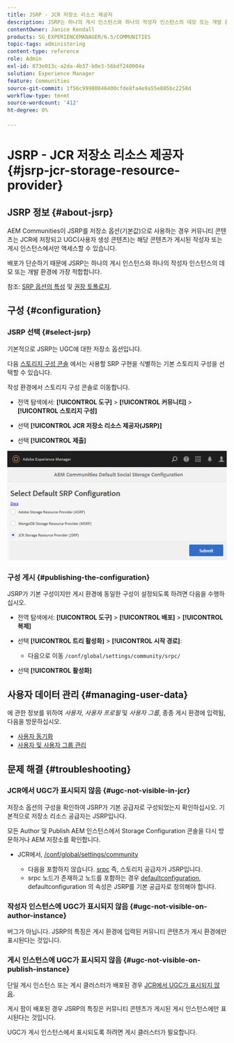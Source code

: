 ```yaml
---
title: JSRP - JCR 저장소 리소스 제공자
description: JSRP는 하나의 게시 인스턴스와 하나의 작성자 인스턴스의 데모 또는 개발 환경에 가장 적합합니다
contentOwner: Janice Kendall
products: SG_EXPERIENCEMANAGER/6.5/COMMUNITIES
topic-tags: administering
content-type: reference
role: Admin
exl-id: 873e013c-a2da-4b37-b0e3-56bdf240004a
solution: Experience Manager
feature: Communities
source-git-commit: 1f56c99980846400cfde8fa4e9a55e885bc2258d
workflow-type: tm+mt
source-wordcount: '412'
ht-degree: 0%

---
```


# JSRP - JCR 저장소 리소스 제공자 {#jsrp-jcr-storage-resource-provider}

## JSRP 정보 {#about-jsrp}

AEM Communities이 JSRP를 저장소 옵션(기본값)으로 사용하는 경우 커뮤니티 콘텐츠는 JCR에 저장되고 UGC(사용자 생성 콘텐츠)는 해당 콘텐츠가 게시된 작성자 또는 게시 인스턴스에서만 액세스할 수 있습니다.

배포가 단순하기 때문에 JSRP는 하나의 게시 인스턴스와 하나의 작성자 인스턴스의 데모 또는 개발 환경에 가장 적합합니다.

참조: [SRP 옵션의 특성](working-with-srp.md#characteristics-of-srp-options) 및 [권장 토폴로지](topologies.md).

## 구성 {#configuration}

### JSRP 선택 {#select-jsrp}

기본적으로 JSRP는 UGC에 대한 저장소 옵션입니다.

다음 [스토리지 구성 콘솔](srp-config.md) 에서는 사용할 SRP 구현을 식별하는 기본 스토리지 구성을 선택할 수 있습니다.

작성 환경에서 스토리지 구성 콘솔로 이동합니다.

* 전역 탐색에서: **[!UICONTROL 도구]** > **[!UICONTROL 커뮤니티]** > **[!UICONTROL 스토리지 구성]**

* 선택 **[!UICONTROL JCR 저장소 리소스 제공자(JSRP)]**

* 선택 **[!UICONTROL 제출]**

![jsrp-configuration](assets/jsrp-configuration.png)

### 구성 게시 {#publishing-the-configuration}

JSRP가 기본 구성이지만 게시 환경에 동일한 구성이 설정되도록 하려면 다음을 수행하십시오.

* 전역 탐색에서: **[!UICONTROL 도구]** > **[!UICONTROL 배포]** > **[!UICONTROL 복제]**
* 선택 **[!UICONTROL 트리 활성화]** > **[!UICONTROL 시작 경로]**:

   * 다음으로 이동 `/conf/global/settings/community/srpc/`

* 선택 **[!UICONTROL 활성화]**

## 사용자 데이터 관리 {#managing-user-data}

에 관한 정보를 위하여 *사용자*, *사용자 프로필* 및 *사용자 그룹*, 종종 게시 환경에 입력됨, 다음을 방문하십시오.

* [사용자 동기화](sync.md)
* [사용자 및 사용자 그룹 관리](users.md)

## 문제 해결 {#troubleshooting}

### JCR에서 UGC가 표시되지 않음 {#ugc-not-visible-in-jcr}

저장소 옵션의 구성을 확인하여 JSRP가 기본 공급자로 구성되었는지 확인하십시오. 기본적으로 저장소 리소스 공급자는 JSRP입니다.

모든 Author 및 Publish AEM 인스턴스에서 Storage Configuration 콘솔을 다시 방문하거나 AEM 저장소를 확인합니다.

* JCR에서, [/conf/global/settings/community](http://localhost:4502/crx/de/index.jsp#/conf/global/settings/community)

   * 다음을 포함하지 않습니다. [srpc](http://localhost:4502/crx/de/index.jsp#/conf/global/settings/community/srpc) 즉, 스토리지 공급자가 JSRP입니다.
   * srpc 노드가 존재하고 노드를 포함하는 경우 [defaultconfiguration](http://localhost:4502/crx/de/index.jsp#/conf/global/settings/community/srpc/defaultconfiguration), defaultconfiguration 의 속성은 JSRP를 기본 공급자로 정의해야 합니다.

### 작성자 인스턴스에 UGC가 표시되지 않음 {#ugc-not-visible-on-author-instance}

버그가 아닙니다. JSRP의 특징은 게시 환경에 입력된 커뮤니티 콘텐츠가 게시 환경에만 표시된다는 것입니다.

### 게시 인스턴스에 UGC가 표시되지 않음 {#ugc-not-visible-on-publish-instance}

단일 게시 인스턴스 또는 게시 클러스터가 배포된 경우 [JCR에서 UGC가 표시되지 않음](#ugc-not-visible-in-jcr).

게시 팜이 배포된 경우 JSRP의 특징은 커뮤니티 콘텐츠가 게시된 게시 인스턴스에만 표시된다는 것입니다.

UGC가 게시 인스턴스에서 표시되도록 하려면 게시 클러스터가 필요합니다.
